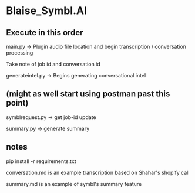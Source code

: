# Blaise_Symbl.AI

## Execute in this order

main.py -> Plugin audio file location and begin transcription / conversation processing

Take note of job id and conversation id

generateintel.py -> Begins generating conversational intel 

## (might as well start using postman past this point)

symblrequest.py -> get job-id update

summary.py -> generate summary

## notes
pip install -r requirements.txt

conversation.md is an example transcription based on Shahar's shopify call

summary.md is an example of symbl's summary feature